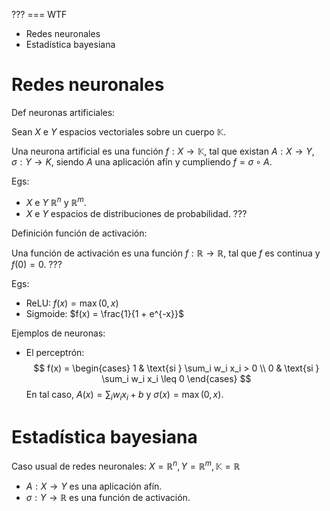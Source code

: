 ??? === WTF

- Redes neuronales
- Estadística bayesiana

# Redes neuronales

Def neuronas artificiales:

Sean $X$ e $Y$ espacios vectoriales sobre un cuerpo $\mathbb{K}$. 

Una neurona artificial es una función $f: X \to \mathbb{K}$, tal que existan $A: X \to Y, \sigma: Y \to K$, siendo $A$ una aplicación afín y cumpliendo $f = \sigma \circ A$.

Egs:

- $X$ e $Y$ $\mathbb{R}^n$ y $\mathbb{R}^m$.
- $X$ e $Y$ espacios de distribuciones de probabilidad. ???

Definición función de activación:

Una función de activación es una función $f: \mathbb{R} \to \mathbb{R}$, tal que $f$ es continua y $f(0) = 0$. ???

Egs:

- ReLU: $f(x) = \max(0, x)$
- Sigmoide: $f(x) = \frac{1}{1 + e^{-x}}$


Ejemplos de neuronas:
- El perceptrón: 
$$
f(x) = \begin{cases}
    1 & \text{si } \sum_i w_i x_i > 0 \\
    0 & \text{si } \sum_i w_i x_i \leq 0
\end{cases}
$$
En tal caso, $A(x) = \sum_i w_i x_i + b$ y $\sigma(x) = \max(0, x)$.

# Estadística bayesiana



Caso usual de redes neuronales:
$X = \mathbb{R}^n, Y = \mathbb{R}^m, \mathbb{K} = \mathbb{R}$
- $A: X \to Y$ es una aplicación afín.
- $\sigma: Y \to \mathbb{R}$ es una función de activación.

